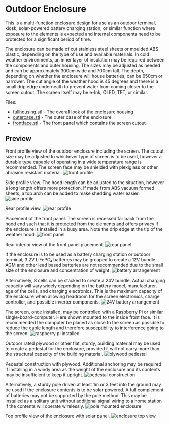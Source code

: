 # Outdoor Enclosure

This is a multi-function enclosure design for use as an outdoor terminal, kiosk, solar-powered battery charging station, or similar function where exposure to the elements is expected and internal components need to be protected for a significant period of time. 

The enclosure can be made of cut stainless steel sheets or moulded ABS plastic, depending on the type of use and available materials. In cold weather environments, an inner layer of insulation may be required between the components and outer housing. The sizes may be adjusted as needed and can be approximately 300cm wide and 700cm tall. The depth, depending on whether the enclosure will house batteries, can be 650cm or narrower. The cut angle of the weather hood is 45 degrees and there is a small drip edge underneath to prevent water from coming closer to the screen cutout. The screen itself may be e-Ink, OLED, TFT, or similar.

Files:

* [fullhousing.stl](https://github.com/cypnk/Cabin-Life/blob/master/Outdoor%20Enclosure/fullhousing.stl) - The overall look of the enclosure housing
* [outercase.stl](https://github.com/cypnk/Cabin-Life/blob/master/Outdoor%20Enclosure/outercase.stl) - The outer case of the enclosure
* [frontface.stl](https://github.com/cypnk/Cabin-Life/blob/master/Outdoor%20Enclosure/frontface.stl) - The front panel which contains the screen cutout

## Preview

Front profile view of the outdoor enclosure including the screen. The cutout size may be adjusted to whichever type of screen is to be used, however a durable type capable of operating in a wide temperature range is recommended. The screen face may be shielded with plexiglass or other abrasion resistant material.
![front profile](https://raw.githubusercontent.com/cypnk/Cabin-Life/master/Outdoor%20Enclosure/preview/terminal1.png)

Side profile view. The hood length can be adjusted to the situation, however a long length offers more protection. If made from ABS vacuum formed sheets, a top arch can be added to make shedding water easier. 
![side profile](https://raw.githubusercontent.com/cypnk/Cabin-Life/master/Outdoor%20Enclosure/preview/terminal2.png)

Rear profile view.
![rear profile](https://raw.githubusercontent.com/cypnk/Cabin-Life/master/Outdoor%20Enclosure/preview/terminal3.png)

Placement of the front panel. The screen is recessed far back from the hood end such that it is protected from the elements and offers privacy if the enclosure is installed in a busy area. Note the drip edge at the tip of the weather hood.
![front panel](https://raw.githubusercontent.com/cypnk/Cabin-Life/master/Outdoor%20Enclosure/preview/terminal4.png)

Rear interior view of the front panel placement.
![rear panel](https://raw.githubusercontent.com/cypnk/Cabin-Life/master/Outdoor%20Enclosure/preview/terminal5.png)

If the enclosure is to be used as a battery charging station or outdoor terminal, 3.2V LiFePO₄ batteries may be grouped to create a 12V bundle. AGM and other lead based batteries are not recommended due to the small size of the enclosure and concentration of weight.
![battery arrangement](https://raw.githubusercontent.com/cypnk/Cabin-Life/master/Outdoor%20Enclosure/preview/terminal6.png)

Alternatively, 8 cells can be stacked to create a 24V bundle. Actual charging capacity will vary widely depending on the battery model, manufacturer, age of the cells, and charging electronics. This is the maximum capacity of the enclosure when allowing headroom for the screen electronics, charge controller, and possible inverter components.
![24V battery arrangement](https://raw.githubusercontent.com/cypnk/Cabin-Life/master/Outdoor%20Enclosure/preview/terminal7.png)

The screen, once installed, may be controlled with a Raspberry Pi or similar single-board-computer. Here shown mounted to the inside front face. It is recommended the computer be placed as close to the screen as possible to reduce the cable length and therefore susceptibility to interference going to the screen.
![raspberry pi installed](https://raw.githubusercontent.com/cypnk/Cabin-Life/master/Outdoor%20Enclosure/preview/terminal8.png)

Outdoor rated plywood or other flat, sturdy, building material may be used to create a pedestal for the enclosure, provided it will not carry more than the structural capacity of the building material.
![plywood pedestal](https://raw.githubusercontent.com/cypnk/Cabin-Life/master/Outdoor%20Enclosure/preview/terminal9.png)

Pedestal construction with plywood. Additional anchoring may be required if installing in a windy area as the weight of the enclosure and its contents may be insufficient to keep it upright.
![pedestal construction](https://raw.githubusercontent.com/cypnk/Cabin-Life/master/Outdoor%20Enclosure/preview/terminal10.png)

Alternatively, a sturdy pole driven at least 1m or 3 feet into the ground may be used if the enclosure contents is to be solar powered. A full complement of batteries may not be supported by the pole method. This may be installed as a solitary unit without additional signal wiring to a home station if the contents will operate wirelessly.
![pole mounted enclosure](https://raw.githubusercontent.com/cypnk/Cabin-Life/master/Outdoor%20Enclosure/preview/terminal11.png)

Top profile view of the enclosure with solar panel.
![enclosure top view](https://raw.githubusercontent.com/cypnk/Cabin-Life/master/Outdoor%20Enclosure/preview/terminal12.png)

